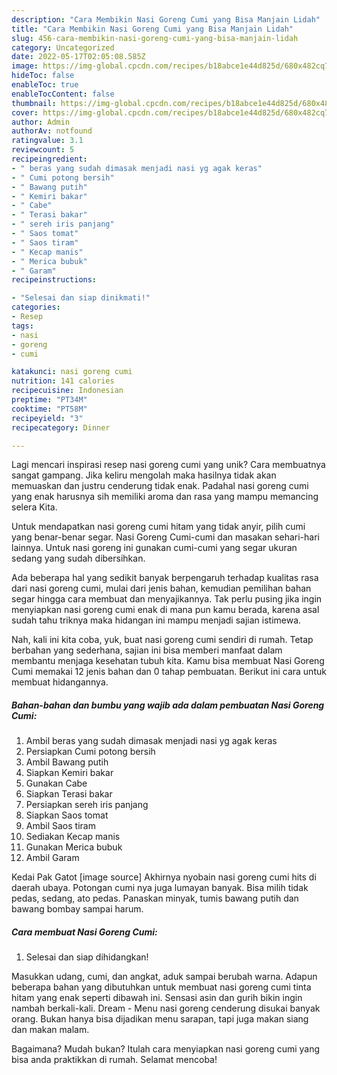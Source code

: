 ```yaml
---
description: "Cara Membikin Nasi Goreng Cumi yang Bisa Manjain Lidah"
title: "Cara Membikin Nasi Goreng Cumi yang Bisa Manjain Lidah"
slug: 456-cara-membikin-nasi-goreng-cumi-yang-bisa-manjain-lidah
category: Uncategorized
date: 2022-05-17T02:05:08.585Z
image: https://img-global.cpcdn.com/recipes/b18abce1e44d825d/680x482cq70/nasi-goreng-cumi-foto-resep-utama.jpg
hideToc: false
enableToc: true
enableTocContent: false
thumbnail: https://img-global.cpcdn.com/recipes/b18abce1e44d825d/680x482cq70/nasi-goreng-cumi-foto-resep-utama.jpg
cover: https://img-global.cpcdn.com/recipes/b18abce1e44d825d/680x482cq70/nasi-goreng-cumi-foto-resep-utama.jpg
author: Admin
authorAv: notfound
ratingvalue: 3.1
reviewcount: 5
recipeingredient:
- " beras yang sudah dimasak menjadi nasi yg agak keras"
- " Cumi potong bersih"
- " Bawang putih"
- " Kemiri bakar"
- " Cabe"
- " Terasi bakar"
- " sereh iris panjang"
- " Saos tomat"
- " Saos tiram"
- " Kecap manis"
- " Merica bubuk"
- " Garam"
recipeinstructions:

- "Selesai dan siap dinikmati!"
categories:
- Resep
tags:
- nasi
- goreng
- cumi

katakunci: nasi goreng cumi 
nutrition: 141 calories
recipecuisine: Indonesian
preptime: "PT34M"
cooktime: "PT58M"
recipeyield: "3"
recipecategory: Dinner

---
```





Lagi mencari inspirasi resep nasi goreng cumi yang unik? Cara membuatnya sangat gampang. Jika keliru mengolah maka hasilnya tidak akan memuaskan dan justru cenderung tidak enak. Padahal nasi goreng cumi yang enak harusnya sih memiliki aroma dan rasa yang mampu memancing selera Kita.





Untuk mendapatkan nasi goreng cumi hitam yang tidak anyir, pilih cumi yang benar-benar segar. Nasi Goreng Cumi-cumi dan masakan sehari-hari lainnya. Untuk nasi goreng ini gunakan cumi-cumi yang segar ukuran sedang yang sudah dibersihkan.

Ada beberapa hal yang sedikit banyak berpengaruh terhadap kualitas rasa dari nasi goreng cumi, mulai dari jenis bahan, kemudian pemilihan bahan segar hingga cara membuat dan menyajikannya. Tak perlu pusing jika ingin menyiapkan nasi goreng cumi enak di mana pun kamu berada, karena asal sudah tahu triknya maka hidangan ini mampu menjadi sajian istimewa.






Nah, kali ini kita coba, yuk, buat nasi goreng cumi sendiri di rumah. Tetap berbahan yang sederhana, sajian ini bisa memberi manfaat dalam membantu menjaga kesehatan tubuh kita. Kamu bisa membuat Nasi Goreng Cumi memakai 12 jenis bahan dan 0 tahap pembuatan. Berikut ini cara untuk membuat hidangannya.

<!--inarticleads1-->

##### Bahan-bahan dan bumbu yang wajib ada dalam pembuatan Nasi Goreng Cumi:

1. Ambil  beras yang sudah dimasak menjadi nasi yg agak keras
1. Persiapkan  Cumi potong bersih
1. Ambil  Bawang putih
1. Siapkan  Kemiri bakar
1. Gunakan  Cabe
1. Siapkan  Terasi bakar
1. Persiapkan  sereh iris panjang
1. Siapkan  Saos tomat
1. Ambil  Saos tiram
1. Sediakan  Kecap manis
1. Gunakan  Merica bubuk
1. Ambil  Garam


Kedai Pak Gatot [image source] Akhirnya nyobain nasi goreng cumi hits di daerah ubaya. Potongan cumi nya juga lumayan banyak. Bisa milih tidak pedas, sedang, ato pedas. Panaskan minyak, tumis bawang putih dan bawang bombay sampai harum. 

<!--inarticleads2-->

##### Cara membuat Nasi Goreng Cumi:


1. Selesai dan siap dihidangkan!

Masukkan udang, cumi, dan angkat, aduk sampai berubah warna. Adapun beberapa bahan yang dibutuhkan untuk membuat nasi goreng cumi tinta hitam yang enak seperti dibawah ini. Sensasi asin dan gurih bikin ingin nambah berkali-kali. Dream - Menu nasi goreng cenderung disukai banyak orang. Bukan hanya bisa dijadikan menu sarapan, tapi juga makan siang dan makan malam. 

Bagaimana? Mudah bukan? Itulah cara menyiapkan nasi goreng cumi yang bisa anda praktikkan di rumah. Selamat mencoba!
